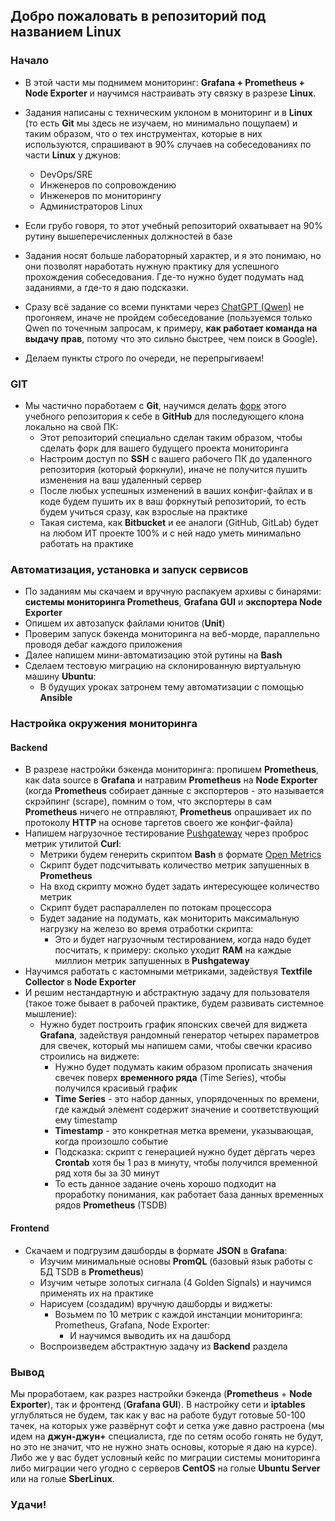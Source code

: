 ## Добро пожаловать в репозиторий под названием Linux

### Начало

- В этой части мы поднимем мониторинг: **Grafana + Prometheus + Node Exporter** и научимся настраивать эту связку в разрезе **Linux**.

- Задания написаны с техническим уклоном в мониторинг и в **Linux** (то есть **Git** мы здесь не изучаем, но минимально пощупаем) и таким образом, что о тех инструментах, которые в них используются, спрашивают в 90% случаев на собеседованиях по части **Linux** у джунов:
  - DevOps/SRE
  - Инженеров по сопровождению
  - Инженеров по мониторингу
  - Администраторов Linux
- Если грубо говоря, то этот учебный репозиторий охватывает на 90% рутину вышеперечисленных должностей в базе 
- Задания носят больше лабораторный характер, и я это понимаю, но они позволят наработать нужную практику для успешного прохождения собеседования. Где-то нужно будет подумать над заданиями, а где-то я даю подсказки.

- Сразу всё задание со всеми пунктами через [ChatGPT (Qwen)](https://chat.qwenlm.ai/ "Переход на оф. сайт Qwen") не прогоняем, иначе не пройдем собеседование (пользуемся только Qwen по точечным запросам, к примеру, **как работает команда на выдачу прав**, потому что это сильно быстрее, чем поиск в Google).

- Делаем пункты строго по очереди, не перепрыгиваем!

### GIT
- Мы частично поработаем с **Git**, научимся делать [форк](https://habr.com/ru/companies/yandex_praktikum/articles/700708/ "Форк (Fork) — собственное ответвление (fork) какого-то проекта. Это означает, что GitHub создаст вашу собственную копию проекта, данная копия будет находиться в вашем пространстве имён, и вы сможете легко делать изменения путём отправки (push) изменений.") этого учебного репозитория к себе в **GitHub** для последующего клона локально на свой ПК:
  - Этот репозиторий специально сделан таким образом, чтобы сделать форк для вашего будущего проекта мониторинга
  - Настроим доступ по **SSH** с вашего рабочего ПК до удаленного репозитория (который форкнули), иначе не получится пушить изменения на ваш удаленный сервер
  - После любых успешных изменений в ваших конфиг-файлах и в коде будем пушить их в ваш форкнутый репозиторий, то есть будем учиться сразу, как взрослые на практике
  - Такая система, как **Bitbucket** и ее аналоги (GitHub, GitLab) будет на любом ИТ проекте 100% и с ней надо уметь минимально работать на практике

### Автоматизация, установка и запуск сервисов
- По заданиям мы скачаем и вручную распакуем архивы с бинарями: **системы мониторинга Prometheus**, **Grafana GUI** и **экспортера Node Exporter**
- Опишем их автозапуск файлами юнитов (**Unit**)
- Проверим запуск бэкенда мониторинга на веб-морде, параллельно проводя дебаг каждого приложения
- Далее напишем мини-автоматизацию этой рутины на **Bash**
- Сделаем тестовую миграцию на склонированную виртуальную машину **Ubuntu**:
  - В будущих уроках затронем тему автоматизации с помощью **Ansible**

### Настройка окружения мониторинга
#### Backend
- В разрезе настройки бэкенда мониторинга: пропишем **Prometheus**, как data source в **Grafana** и натравим **Prometheus** на **Node Exporter** (когда **Prometheus** собирает данные с экспортеров - это называется скрэйпинг (scrape), помним о том, что экспортеры в сам **Prometheus** ничего не отправляют, **Prometheus** опрашивает их по протоколу **HTTP** на основе таргетов своего же конфиг-файла)
- Напишем нагрузочное тестирование [Pushgateway](https://github.com/prometheus/pushgateway "Составной компонент Prometheus, работающий по модели PUSH") через проброс метрик утилитой **Curl**:
  - Метрики будем генерить скриптом **Bash** в формате [Open Metrics](https://github.com/prometheus/OpenMetrics/tree/main "OpenMetrics a specification built upon and carefully extending Prometheus exposition format in almost 100% backwards-compatible ways")
  - Скрипт будет подсчитывать количество метрик запушенных в **Prometheus**
  - На вход скрипту можно будет задать интересующее количество метрик
  - Скрипт будет распараллелен по потокам процессора
  - Будет задание на подумать, как мониторить максимальную нагрузку на железо во время отработки скрипта:
    - Это и будет нагрузочным тестированием, когда надо будет посчитать, к примеру: сколько уходит **RAM** на каждые миллион метрик запушенных в **Pushgateway** 
- Научимся работать с кастомными метриками, задействуя **Textfile Collector** в **Node Exporter**
- И решим нестандартную и абстрактную задачу для пользователя (такое тоже бывает в рабочей практике, будем развивать системное мышление):
  - Нужно будет построить график японских свечей для виджета **Grafana**, задействуя рандомный генератор четырех параметров для свечек, который мы напишем сами, чтобы свечки красиво строились на виджете:
    - Нужно будет подумать каким образом прописать значения свечек поверх **временного ряда** (Time Series), чтобы получился красивый график
    - **Time Series** - это набор данных, упорядоченных по времени, где каждый элемент содержит значение и соответствующий ему timestamp
    - **Timestamp** - это конкретная метка времени, указывающая, когда произошло событие
    - Подсказка: скрипт с генерацией нужно будет дёргать через **Сrontab** хотя бы 1 раз в минуту, чтобы получился временной ряд хотя бы за 30 минут
    - То есть данное задание очень хорошо подходит на проработку понимания, как работает база данных временных рядов **Prometheus** (TSDB)

#### Frontend
- Скачаем и подгрузим дашборды в формате **JSON** в **Grafana**:
  - Изучим минимальные основы **PromQL** (базовый язык работы с БД TSDB в **Prometheus**)
  - Изучим четыре золотых сигнала (4 Golden Signals) и научимся применять их на практике
  - Нарисуем (создадим) вручную дашборды и виджеты:
    - Возьмем по 10 метрик с каждой инстанции мониторинга: Prometheus, Grafana, Node Exporter:
      - И научимся выводить их на дашборд
  - Воспроизведем абстрактную задачу из **Backend** раздела 

### Вывод
Мы проработаем, как разрез настройки бэкенда (**Prometheus** + **Node Exporter**), так и фронтенд (**Grafana GUI**). В настройку сети и **iptables** углубляться не будем, так как у вас на работе будут готовые 50-100 тачек, на которых уже развёрнут софт и сетка уже давно растроена (мы идем на **джун-джун+** специалиста, где по сетям особо гонять не будут, но это не значит, что не нужно знать основы, которые я даю на курсе). Либо же у вас будет условный кейс по миграции системы мониторинга либо миграции чего угодно с серверов **CentOS** на голые **Ubuntu Server** или на голые **SberLinux**.

### Удачи!
